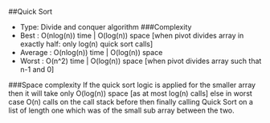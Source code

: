 ##Quick Sort
* Type: Divide and conquer algorithm
###Complexity
* Best    : O(nlog(n)) time | O(log(n)) space [when pivot divides array in exactly half: only log(n) quick sort calls]
* Average : O(nlog(n)) time | O(log(n)) space
* Worst   : O(n^2) time | O(log(n)) space [when pivot divides array such that n-1 and 0]

###Space complexity
If the quick sort logic is applied for the smaller array then it will take only O(log(n)) space  [as at most log(n) calls]
else in worst case  O(n) calls on the call stack  before then finally calling Quick Sort on a list of length one 
which was of the small sub array between the two.